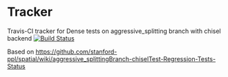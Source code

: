 # Tracker
Travis-CI tracker for Dense tests on aggressive_splitting branch with chisel backend
[![Build Status](https://travis-ci.org/mattfel1/Tracker.svg?branch=ClassDense-Branchaggressive_splitting-Backendchisel-Tracker)](https://travis-ci.org/mattfel1/Tracker)

Based on https://github.com/stanford-ppl/spatial/wiki/aggressive_splittingBranch-chiselTest-Regression-Tests-Status
